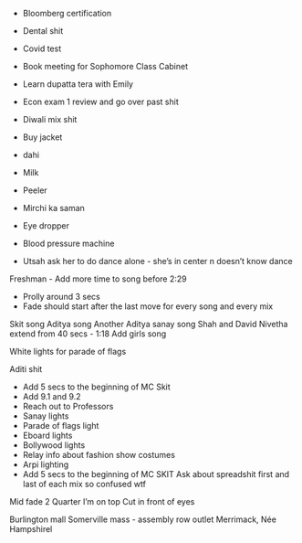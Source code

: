 - Bloomberg certification
- Dental shit 
- Covid test
- Book meeting for Sophomore Class Cabinet
- Learn dupatta tera with Emily
- Econ exam 1 review and go over past shit 
- Diwali mix shit
- Buy jacket 


- dahi
- Milk
- Peeler
- Mirchi ka saman 
- Eye dropper 
- Blood pressure machine 



- Utsah  ask her to do dance alone - she’s in center n doesn’t know dance

Freshman - Add more time to song before 2:29
- Prolly around 3 secs
- Fade should start after the last move for every song and every mix 


Skit song
Aditya song 
Another Aditya sanay song
Shah and David
Nivetha extend from 40 secs - 1:18
Add girls song 

White lights for parade of flags

Aditi shit


- Add 5 secs to the beginning of MC Skit 
- Add 9.1 and 9.2
- Reach out to Professors 
- Sanay lights
- Parade of flags light
- Eboard lights
- Bollywood lights 
- Relay info about fashion show costumes
- Arpi lighting 
- Add 5 secs to the beginning of MC SKIT
Ask about spreadshit first and last of each mix so confused wtf


Mid fade 2
Quarter I’m on top
Cut in front of eyes


Burlington mall
Somerville mass - assembly row outlet
Merrimack, Née Hampshirel